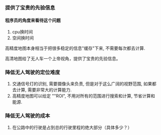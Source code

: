 ### 提供了宝贵的先验信息
#### 程序员的角度来看待这个问题
1. cpu换时间
2. 空间换时间

高精度地图本身相当于把很多稳定的信息"缓存"下来, 不需要每次都去计算.

高清地图给了无人车一个上帝视角，提供了宝贵的先验信息。

### 降低无人驾驶的定位难度

1. 交通信号灯的识别, 需要摄像头来负责, 但是对于这么广阔的视野范围, 如果都去计算, 需要非常大的计算能力.
2. 高精度地图可以给定 ""ROI", 不用对所有的范围进行搜索和计算, 节省计算和能源.


### 降低无人驾驶的成本
1. 在公路中的行驶是占到总的行驶里程的绝大部分（具体多少？）
